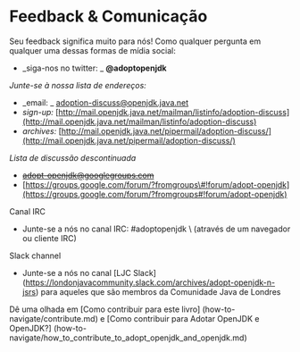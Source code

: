 # Feedback & Comunicação

Seu feedback significa muito para nós! Como qualquer pergunta em qualquer uma dessas formas de mídia social:

* _siga-nos no twitter: _ **@adoptopenjdk**

_Junte-se à nossa lista de endereços:_

* _email: _ adoption-discuss@openjdk.java.net
* _sign-up:_ [http://mail.openjdk.java.net/mailman/listinfo/adoption-discuss](http://mail.openjdk.java.net/mailman/listinfo/adoption-discuss)
* _archives:_ [http://mail.openjdk.java.net/pipermail/adoption-discuss/](http://mail.openjdk.java.net/pipermail/adoption-discuss/)

_Lista de discussão descontinuada_

* ~~adopt-openjdk@googlegroups.com~~
* [https://groups.google.com/forum/?fromgroups\#!forum/adopt-openjdk](https://groups.google.com/forum/?fromgroups#!forum/adopt-openjdk)


Canal IRC

* Junte-se a nós no canal IRC: \#adoptopenjdk \ (através de um navegador ou cliente IRC)

Slack channel

* Junte-se a nós no canal [LJC Slack] (https://londonjavacommunity.slack.com/archives/adopt-openjdk-n-jsrs) para aqueles que são membros da Comunidade Java de Londres

Dê uma olhada em [Como contribuir para este livro] (how-to-navigate/contribute.md) e [Como contribuir para Adotar OpenJDK e OpenJDK?] (how-to-navigate/how_to_contribute_to_adopt_openjdk_and_openjdk.md)